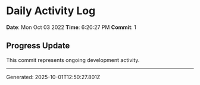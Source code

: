# Daily Activity Log

**Date**: Mon Oct 03 2022
**Time**: 6:20:27 PM
**Commit**: 1

## Progress Update

This commit represents ongoing development activity.

---
Generated: 2025-10-01T12:50:27.801Z
